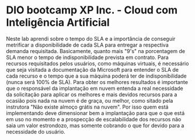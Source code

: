 # DIO bootcamp XP Inc. - Cloud com Inteligência Artificial #
Neste lab aprendi sobre o tempo do SLA e a importância de conseguir metrificar a disponibilidade de cada SLA para entregar a respectiva demanda requisitada. Basicamente, quanto mais "9's" na porcentagem de SLA menor o tempo de indisponibilidade prevista em contrato.
Para recursos requisitados pelos usuários, como máquinas virtuais, é necessário que seja visitada a documentação da Microsoft para entender o SLA de cada recurso e o tempo que a sua máquina poderá ter de indisponibilidade (nunca será 100% de SLA). Para obter os melhores resultados é importante que o responsável da implantação em nuvem entenda a real necessidade da solicitação para aplicar os melhores e mais devidos recursos para a ocasião pois nada na nuvem é de graça, ou melhor, como sitado pela instrutora "Não existe almoço grátis na nuvem". Por isso quem está implementando deve dimensionar bem a implantação para que o que está em uso no momento e a prospecção de escalabilidade dos recursos não saia um valor estrondozo, mas somente cobrando o que for devido para a necessidade do usuário.
